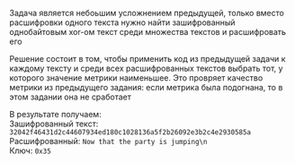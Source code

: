 Задача является небоьшим усложнением предыдущей, только вместо расшифровки одного текста нужно найти зашифрованный однобайтовым xor-ом текст среди множества текстов и расшифровать его

Решение состоит в том, чтобы применить код из предыдущей задачи к каждому тексту и среди всех расшифрованных текстов выбрать тот, у которого значение метрики наименьшее. Это провряет качество метрики из предыдущего задания: если метрика была подогнана, то в этом задании она не сработает

В результате получаем:  
Зашифрованный текст: `32042f46431d2c44607934ed180c1028136a5f2b26092e3b2c4e2930585a`  
Расшифрованный: `Now that the party is jumping\n`  
Ключ: `0x35`
